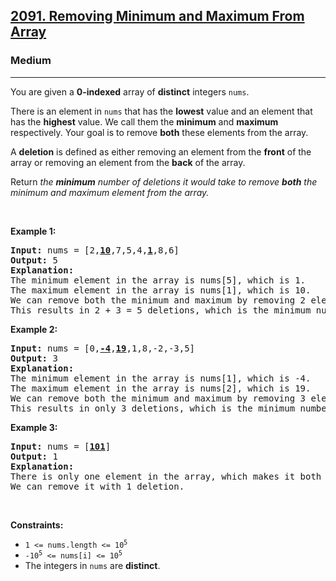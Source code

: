 <h2><a href="https://leetcode.com/problems/removing-minimum-and-maximum-from-array/">2091. Removing Minimum and Maximum From Array</a></h2><h3>Medium</h3><hr><div><p data-sider-select-id="dc707e47-c663-4be0-ad13-e16175cb04d5">You are given a <strong>0-indexed</strong> array of <strong>distinct</strong> integers <code data-sider-select-id="9b047ce2-e25d-4ebc-b693-4e7e5bec8878">nums</code>.</p>

<p data-sider-select-id="d2d2cd8b-80b5-4098-8125-66870ecf5f27">There is an element in <code>nums</code> that has the <strong>lowest</strong> value and an element that has the <strong>highest</strong> value. We call them the <strong>minimum</strong> and <strong data-sider-select-id="de7c88c9-fafc-4423-a1ad-803cffd03a73">maximum</strong> respectively. Your goal is to remove <strong>both</strong> these elements from the array.</p>

<p data-sider-select-id="ca80770c-4b1e-44cd-9dc6-a1a34b057c6c">A <strong>deletion</strong> is defined as either removing an element from the <strong>front</strong> of the array or removing an element from the <strong>back</strong> of the array.</p>

<p data-sider-select-id="96cecc59-589e-4f2e-b8eb-ce8a585f4e92">Return <em data-sider-select-id="3aefa7dc-d3b0-48ce-8ee2-05db8ef01473">the <strong>minimum</strong> number of deletions it would take to remove <strong>both</strong> the minimum and maximum element from the array.</em></p>

<p>&nbsp;</p>
<p><strong class="example">Example 1:</strong></p>

<pre><strong>Input:</strong> nums = [2,<u><strong>10</strong></u>,7,5,4,<u><strong>1</strong></u>,8,6]
<strong>Output:</strong> 5
<strong>Explanation:</strong> 
The minimum element in the array is nums[5], which is 1.
The maximum element in the array is nums[1], which is 10.
We can remove both the minimum and maximum by removing 2 elements from the front and 3 elements from the back.
This results in 2 + 3 = 5 deletions, which is the minimum number possible.
</pre>

<p><strong class="example">Example 2:</strong></p>

<pre><strong>Input:</strong> nums = [0,<u><strong>-4</strong></u>,<u><strong>19</strong></u>,1,8,-2,-3,5]
<strong>Output:</strong> 3
<strong>Explanation:</strong> 
The minimum element in the array is nums[1], which is -4.
The maximum element in the array is nums[2], which is 19.
We can remove both the minimum and maximum by removing 3 elements from the front.
This results in only 3 deletions, which is the minimum number possible.
</pre>

<p><strong class="example">Example 3:</strong></p>

<pre><strong>Input:</strong> nums = [<u><strong>101</strong></u>]
<strong>Output:</strong> 1
<strong>Explanation:</strong>  
There is only one element in the array, which makes it both the minimum and maximum element.
We can remove it with 1 deletion.
</pre>

<p>&nbsp;</p>
<p><strong>Constraints:</strong></p>

<ul>
	<li><code>1 &lt;= nums.length &lt;= 10<sup>5</sup></code></li>
	<li><code>-10<sup>5</sup> &lt;= nums[i] &lt;= 10<sup>5</sup></code></li>
	<li>The integers in <code>nums</code> are <strong>distinct</strong>.</li>
</ul>
</div>